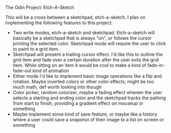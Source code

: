 The Odin Project: Etch-A-Sketch

This will be a cross between a sketchpad, etch-a-sketch. I plan on
implementing the following features to this project:

* Two write modes, etch-a-sketch and sketchpad. Etch-a-sketch will
basically be a sketchpad that is always "on", or follows the cursor
printing the selected color. Sketchpad mode will require the user to
click to paint to a grid item.
* Sketchpad will present a trailing cursor effect. I'd like this to
outline the grid item and fade over a certain duration after the user
exits the grid item. While sitting on an item it would be cool to make
a kind of fade-in-fade-out kind of animation
* Either mode I'd like to implement basic image operations like a flip
and rotation. Maybe inverted colors or other color effects, might be too
much math, def worth looking into though
* Color picker, random colorizer, maybe a fading effect wherein the user
selects a starting and ending color and the sketchpad tracks the pathing
from start to finish, providing a gradient effect on mouseup or something
* Maybe implement some kind of save feature, or maybe like a history where
a user could save a snapshot of their image to a list on screen or something 